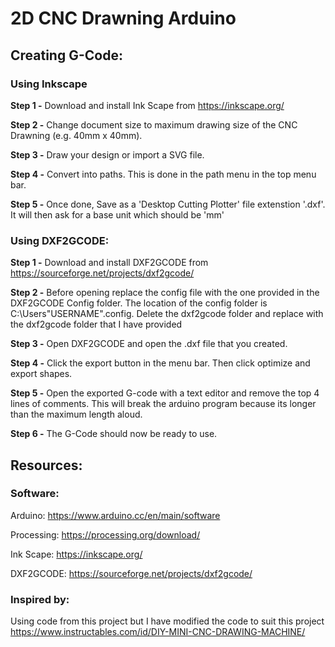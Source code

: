 # 2D CNC Drawning Arduino

## Creating G-Code:
### Using Inkscape
<b>Step 1 -</b> Download and install Ink Scape from https://inkscape.org/

<b>Step 2 -</b> Change document size to maximum drawing size of the CNC Drawning (e.g. 40mm x 40mm).

<b>Step 3 -</b> Draw your design or import a SVG file.

<b>Step 4 -</b> Convert into paths. This is done in the path menu in the top menu bar.

<b>Step 5 -</b> Once done, Save as a 'Desktop Cutting Plotter' file extenstion '.dxf'. It will then ask for a base unit which should be 'mm'

### Using DXF2GCODE:
<b>Step 1 -</b> Download and install DXF2GCODE from https://sourceforge.net/projects/dxf2gcode/

<b>Step 2 -</b> Before opening replace the config file with the one provided in the DXF2GCODE Config folder. The location of the config folder is C:\Users\"USERNAME"\.config. Delete the dxf2gcode folder and replace with the dxf2gcode folder that I have provided

<b>Step 3 -</b> Open DXF2GCODE and open the .dxf file that you created.

<b>Step 4 -</b> Click the export button in the menu bar. Then click optimize and export shapes.

<b>Step 5 -</b> Open the exported G-code with a text editor and remove the top 4 lines of comments. This will break the arduino program because its longer than the maximum length aloud.

<b>Step 6 -</b> The G-Code should now be ready to use.

## Resources:
### Software:
Arduino: https://www.arduino.cc/en/main/software

Processing: https://processing.org/download/

Ink Scape: https://inkscape.org/

DXF2GCODE: https://sourceforge.net/projects/dxf2gcode/


### Inspired by: 
Using code from this project but I have modified the code to suit this project https://www.instructables.com/id/DIY-MINI-CNC-DRAWING-MACHINE/

